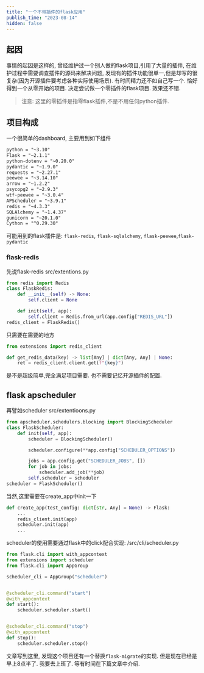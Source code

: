```yaml
---
title: "一个不带插件的flask应用"
publish_time: "2023-08-14"
hidden: false
---
```

## 起因

事情的起因是这样的, 曾经维护过一个别人做的flask项目,引用了大量的插件, 在维护过程中需要调查插件的源码来解决问题, 发现有的插件功能很单一,但是却写的很复杂(因为开源插件要考虑各种实际使用场景). 有时间精力还不如自己写一个. 恰好得到一个从零开始的项目. 决定尝试做一个零插件的flask项目. 效果还不错.

> 注意: 这里的零插件是指零flask插件,不是不用任何python插件.

## 项目构成

一个很简单的dashboard, 主要用到如下组件

```txt
python = "~3.10"
Flask = "~2.1.1"
python-dotenv = "~0.20.0"
pydantic = "~1.9.0"
requests = "~2.27.1"
peewee = "~3.14.10"
arrow = "~1.2.2"
psycopg2 = "~2.9.3"
wtf-peewee = "~3.0.4"
APScheduler = "~3.9.1"
redis = "~4.3.3"
SQLAlchemy = "~1.4.37"
gunicorn = "~20.1.0"
Cython = "^0.29.30"
```

可能用到的flask插件是: `flask-redis`, `flask-sqlalchemy`, `flask-peewee`,`flask-pydantic`

### flask-redis

先说flask-redis
src/extentions.py

```python
from redis import Redis
class FlaskRedis:
    def __init__(self) -> None:
        self.client = None

    def init(self, app):
        self.client = Redis.from_url(app.config["REDIS_URL"])
redis_client = FlaskRedis()
```

只需要在需要的地方

```python
from extensions import redis_client

def get_redis_data(key) -> list[Any] | dict[Any, Any] | None:
    ret = redis_client.client.get(f"{key}")
```

是不是超级简单,完全满足项目需要. 也不需要记忆开源插件的配置.

## flask apscheduler

再譬如scheduler
src/extentioons.py

```python
from apscheduler.schedulers.blocking import BlockingScheduler
class FlaskScheduler:
    def init(self, app):
        scheduler = BlockingScheduler()

        scheduler.configure(**app.config["SCHEDULER_OPTIONS"])

        jobs = app.config.get("SCHEDULER_JOBS", [])
        for job in jobs:
            scheduler.add_job(**job)
        self.scheduler = scheduler
scheduler = FlaskScheduler()
```

当然,这里需要在create_app中init一下

```python
def create_app(test_config: dict[str, Any] = None) -> Flask:
    ...
    redis_client.init(app)
    scheduler.init(app)
    ...
```

scheduler的使用需要通过flask中的click配合实现:
/src/cli/scheduler.py

```python
from flask.cli import with_appcontext
from extensions import scheduler
from flask.cli import AppGroup

scheduler_cli = AppGroup("scheduler")


@scheduler_cli.command("start")
@with_appcontext
def start():
    scheduler.scheduler.start()


@scheduler_cli.command("stop")
@with_appcontext
def stop():
    scheduler.scheduler.stop()
```

文章写到这里, 发现这个项目还有一个替换`flask-migrate`的实现. 但是现在已经是早上8点半了. 我要去上班了. 等有时间在下篇文章中介绍.
